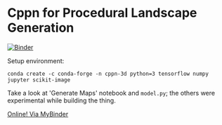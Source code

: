 # Cppn for Procedural Landscape Generation

[![Binder](https://mybinder.org/badge.svg)](https://mybinder.org/v2/gh/silky/cppn-3d/master?filepath=python%2FGenerate%20Maps.ipynb)

Setup environment:

```
conda create -c conda-forge -n cppn-3d python=3 tensorflow numpy jupyter scikit-image
```

Take a look at 'Generate Maps' notebook and `model.py`; the others were experimental while
building the thing.


[Online! Via MyBinder](https://mybinder.org/v2/gh/silky/cppn-3d/master?filepath=python%2FGenerate%20Maps.ipynb)
